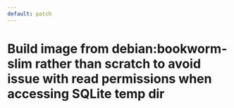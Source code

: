 ```yaml
---
default: patch
---
```


# Build image from debian:bookworm-slim rather than scratch to avoid issue with read permissions when accessing SQLite temp dir
